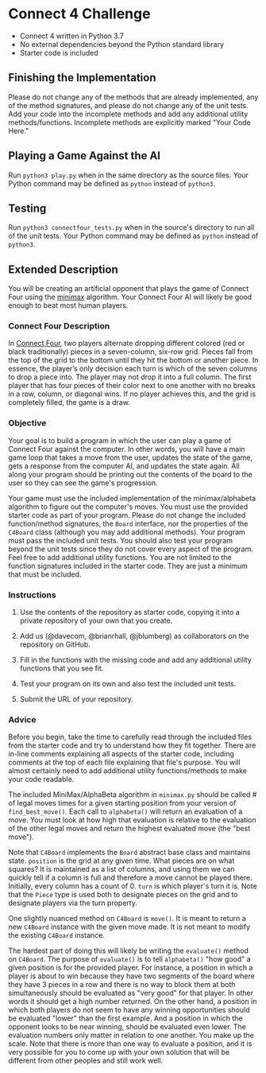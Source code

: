 # Connect 4 Challenge
- Connect 4 written in Python 3.7
- No external dependencies beyond the Python standard library
- Starter code is included

## Finishing the Implementation
Please do not change any of the methods that are already implemented, any of the method signatures, and please do not change any of the unit tests. Add your code into the incomplete methods and add any additional utility methods/functions. Incomplete methods are explicitly marked "Your Code Here."

## Playing a Game Against the AI

Run `python3 play.py` when in the same directory as the source files. Your Python command may be defined as `python` instead of `python3`.

## Testing
Run `python3 connectfour_tests.py` when in the source's directory to run all of the unit tests. Your Python command may be defined as `python` instead of `python3`.

## Extended Description
You will be creating an artificial opponent that plays the game of Connect Four using the [minimax](https://en.wikipedia.org/wiki/Minimax) algorithm. Your Connect Four AI will likely be good enough to beat most human players.

### Connect Four Description

In [Connect Four](https://en.wikipedia.org/wiki/Connect_Four), two players alternate dropping different colored (red or black traditionally) pieces in a seven-column, six-row grid. Pieces fall from the top of the grid to the bottom until they hit the bottom or another piece. In essence, the player’s only decision each turn is which of the seven columns to drop a piece into. The player may not drop it into a full column. The first player that has four pieces of their color next to one another with no breaks in a row, column, or diagonal wins. If no player achieves this, and the grid is completely filled, the game is a draw.

### Objective

Your goal is to build a program in which the user can play a game of Connect Four against the computer. In other words, you will have a main game loop that takes a move from the user, updates the state of the game, gets a response from the computer AI, and updates the state again. All along your program should be printing out the contents of the board to the user so they can see the game's progression.

Your game must use the included implementation of the minimax/alphabeta algorithm to figure out the computer's moves. You must use the provided starter code as part of your program. Please do not change the included function/method signatures, the `Board` interface, nor the properties of the `C4Board` class (although you may add additional methods). Your program must pass the included unit tests. You should also test your program beyond the unit tests since they do not cover every aspect of the program. Feel free to add additional utility functions. You are not limited to the function signatures included in the starter code. They are just a minimum that must be included.

### Instructions

1. Use the contents of the repository as starter code, copying it into a private repository of your own that you create.

2. Add us (@davecom, @brianrhall, @jblumberg) as collaborators on the repository on GitHub.

3. Fill in the functions with the missing code and add any additional utility functions that you see fit.

4. Test your program on its own and also test the included unit tests.

5. Submit the URL of your repository.

### Advice

Before you begin, take the time to carefully read through the included files from the starter code and try to understand how they fit together. There are in-line comments explaining all aspects of the starter code, including comments at the top of each file explaining that file's purpose. You will almost certainly need to add additional utility functions/methods to make your code readable. 

The included MiniMax/AlphaBeta algorithm in `minimax.py` should be called # of legal moves times for a given starting position from your version of `find_best_move()`. Each call to `alphabeta()` will return an evaluation of a move. You must look at how high that evaluation is relative to the evaluation of the other legal moves and return the highest evaluated move (the "best move"). 

Note that `C4Board` implements the `Board` abstract base class and maintains  state. `position` is the grid at any given time. What pieces are on what squares? It is maintained as a list of columns, and using them we can quickly tell if a column is full and therefore a move cannot be played there. Initially, every column has a count of 0. `turn` is which player's turn it is. Note that the `Piece` type is used both to designate pieces on the grid and to designate players via the turn property.

One slightly nuanced method on `C4Board` is `move()`. It is meant to return a new `C4Board` instance with the given move made. It is not meant to modify the existing `C4Board` instance.

The hardest part of doing this will likely be writing the `evaluate()` method on `C4Board`. The purpose of `evaluate()` is to tell `alphabeta()` "how good" a given position is for the provided player. For instance, a position in which a player is about to win because they have two segments of the board where they have 3 pieces in a row and there is no way to block them at both simultaneously should be evaluated as "very good" for that player. In other words it should get a high number returned. On the other hand, a position in which both players do not seem to have any winning opportunities should be evaluated "lower" than the first example. And a position in which the opponent looks to be near winning, should be evaluated even lower. The evaluation numbers only matter in relation to one another. You make up the scale. Note that there is more than one way to evaluate a position, and it is very possible for you to come up with your own solution that will be different from other peoples and still work well.
